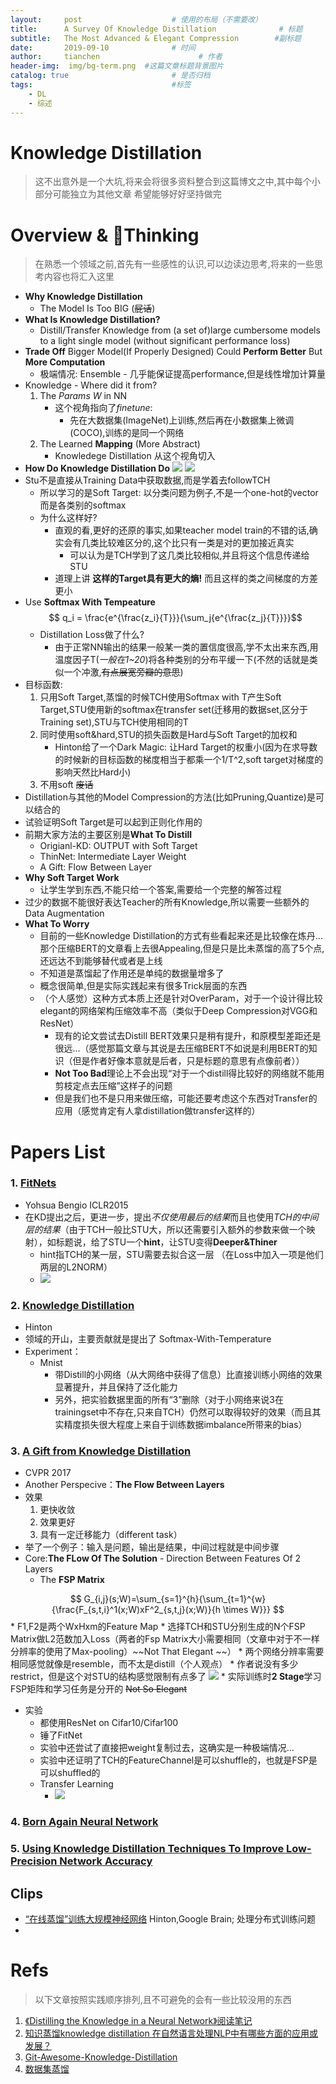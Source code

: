 ```yaml
---
layout:     post                    # 使用的布局（不需要改）
title:      A Survey Of Knowledge Distillation              # 标题 
subtitle:   The Most Advanced & Elegant Compression        #副标题
date:       2019-09-10              # 时间
author:     tianchen                      # 作者
header-img:  img/bg-term.png  #这篇文章标题背景图片
catalog: true                       # 是否归档
tags:                               #标签
    - DL
    - 综述
---
```


# Knowledge Distillation
> 这不出意外是一个大坑,将来会将很多资料整合到这篇博文之中,其中每个小部分可能独立为其他文章
> 希望能够好好坚持做完

# Overview & 🤔Thinking
> 在熟悉一个领域之前,首先有一些感性的认识,可以边读边思考,将来的一些思考内容也将汇入这里
* **Why Knowledge Distillation**
  * The Model Is Too BIG (~~屁话~~)
* **What Is Knowledge Distillation?**
  * Distill/Transfer Knowledge from (a set of)large cumbersome models to a light single model (without significant performance loss)
* **Trade Off** Bigger Model(If Properly Designed) Could **Perform Better** But **More Computation**
  * 极端情况: Ensemble - 几乎能保证提高performance,但是线性增加计算量
* Knowledge - Where did it from?
    1. The *Params W* in NN
        * 这个视角指向了*finetune*:
          * 先在大数据集(ImageNet)上训练,然后再在小数据集上微调(COCO),训练的是同一个网络 
    2. The Learned **Mapping** (More Abstract)
        * Knowledege Distillation 从这个视角切入
* **How Do Knowledge Distillation Do**
![](https://github.com/A-suozhang/MyPicBed/raw/master/img/20190910165840.png)
![](https://github.com/A-suozhang/MyPicBed/raw/master/img/20190910171736.png)
* Stu不是直接从Training Data中获取数据,而是学着去followTCH
  * 所以学习的是Soft Target: 以分类问题为例子,不是一个one-hot的vector而是各类别的softmax
  * 为什么这样好?
    * 直观的看,更好的还原的事实,如果teacher model train的不错的话,确实会有几类比较难区分的,这个比只有一类是对的更加接近真实
      * 可以认为是TCH学到了这几类比较相似,并且将这个信息传递给STU
    * 道理上讲 **这样的Target具有更大的熵!** 而且这样的类之间梯度的方差更小
* Use **Softmax With Tempeature**
$$ q_i = \frac{e^{\frac{z_i}{T}}}{\sum_j{e^{\frac{z_j}{T}}}}$$
  * Distillation Loss做了什么?
    * 由于正常NN输出的结果一般某一类的置信度很高,学不太出来东西,用温度因子T(*一般在1~20*)将各种类别的分布平缓一下(不然的话就是类似一个冲激,~~有点展宽旁瓣的意思~~)
* 目标函数:
  1. 只用Soft Target,蒸馏的时候TCH使用Softmax with T产生Soft Target,STU使用新的softmax在transfer set(迁移用的数据set,区分于Training set),STU与TCH使用相同的T
  2. 同时使用soft&hard,STU的损失函数是Hard与Soft Target的加权和
     * Hinton给了一个Dark Magic: 让Hard Target的权重小(因为在求导数的时候新的目标函数的梯度相当于都乘一个1/T^2,soft target对梯度的影响天然比Hard小) 
  3. 不用soft ~~废话~~ 
* Distillation与其他的Model Compression的方法(比如Pruning,Quantize)是可以结合的
* 试验证明Soft Target是可以起到正则化作用的
* 前期大家方法的主要区别是**What To Distill**
  * Origianl-KD: OUTPUT with Soft Target
  * ThinNet:     Intermediate Layer Weight
  * A Gift:      Flow Between Layer
* **Why Soft Target Work**
  * 让学生学到东西,不能只给一个答案,需要给一个完整的解答过程
* 过少的数据不能很好表达Teacher的所有Knowledge,所以需要一些额外的Data Augmentation
* **What To Worry**
  * 目前的一些Knowledge Distillation的方式有些看起来还是比较像在炼丹...那个压缩BERT的文章看上去很Appealing,但是只是比未蒸馏的高了5个点,还远达不到能够替代或者是上线
  * 不知道是蒸馏起了作用还是单纯的数据量增多了
  * 概念很简单,但是实际实践起来有很多Trick层面的东西
  * （个人感觉）这种方式本质上还是针对OverParam，对于一个设计得比较elegant的网络架构压缩效率不高（类似于Deep Compression对VGG和ResNet）
    * 现有的论文尝试去Distill BERT效果只是稍有提升，和原模型差距还是很远...（感觉那篇文章与其说是去压缩BERT不如说是利用BERT的知识（但是作者好像本意就是后者，只是标题的意思有点像前者））
    * **Not Too Bad**理论上不会出现“对于一个distill得比较好的网络就不能用剪枝定点去压缩”这样子的问题
    * 但是我们也不是只用来做压缩，可能还要考虑这个东西对Transfer的应用（感觉肯定有人拿distillation做transfer这样的）

# Papers List
### 1. [FitNets](https://arxiv.org/abs/1412.6550.pdf)
  * Yohsua Bengio ICLR2015
  * 在KD提出之后，更进一步，提出*不仅使用最后的结果*而且也使用*TCH的中间层的结果*（由于TCH一般比STU大，所以还需要引入额外的参数来做一个映射），如标题说，给了STU一个**hint**，让STU变得**Deeper&Thiner**
    * hint指TCH的某一层，STU需要去拟合这一层 （在Loss中加入一项是他们两层的L2NORM）
    * ![](https://github.com/A-suozhang/MyPicBed/raw/master/img/20190910211632.png)

### 2. [Knowledge Distillation](https://arxiv.org/abs/1503.02531)
  * Hinton 
  * 领域的开山，主要贡献就是提出了 Softmax-With-Temperature
  * Experiment：
    * Mnist
      * 带Distill的小网络（从大网络中获得了信息）比直接训练小网络的效果显著提升，并且保持了泛化能力
      * 另外，把实验数据里面的所有“3”删除（对于小网络来说3在trainingset中不存在,只来自TCH）仍然可以取得较好的效果（而且其实精度损失很大程度上来自于训练数据imbalance所带来的bias）

### 3. [A Gift from Knowledge Distillation](http://openaccess.thecvf.com/content_cvpr_2017/papers/Yim_A_Gift_From_CVPR_2017_paper.pdf)
  * CVPR 2017
  * Another Perspecive：**The Flow Between Layers**
  * 效果
    1. 更快收敛
    2. 效果更好
    3. 具有一定迁移能力（different task）
  * 举了一个例子：输入是问题，输出是结果，中间过程就是中间步骤
  * Core:**The FLow Of The Solution** - Direction Between Features Of 2 Layers  
    * The **FSP Matrix**

$$ G_{i,j}(s;W)=\sum_{s=1}^{h}{\sum_{t=1}^{w}{\frac{F_{s,t,i}^1(x;W)xF^2_{s,t,j}(x;W)}{h \times W}}}  $$
    * F1,F2是两个WxHxm的Feature Map
    * 选择TCH和STU分别生成的N个FSP Matrix做L2范数加入Loss（两者的Fsp Matrix大小需要相同（文章中对于不一样分辨率的使用了Max-pooling）~~Not That Elegant  ~~）
      * 两个网络分辨率需要相同感觉就像是resemble，而不太是distill（个人观点）
        * 作者说没有多少restrict，但是这个对STU的结构感觉限制有点多了
  ![](https://github.com/A-suozhang/MyPicBed/raw/master/img/20190910220809.png)
    * 实际训练时**2 Stage**学习FSP矩阵和学习任务是分开的 ~~Not So Elegant~~
  * 实验
    * 都使用ResNet on Cifar10/Cifar100
    * 锤了FitNet
    * 实验中还尝试了直接把weight复制过去，这确实是一种极端情况...
    * 实验中还证明了TCH的FeatureChannel是可以shuffle的，也就是FSP是可以shuffled的
    * Transfer Learning
      * ![](https://github.com/A-suozhang/MyPicBed/raw/master/img/20190910223127.png)


### 4. [Born Again Neural Network](https://arxiv.org/abs/1805.04770)
### 5. [Using Knowledge Distillation Techniques To Improve Low-Precision Network Accuracy](https://arxiv.org/abs/1711.05852)


## Clips
* [“在线蒸馏”训练大规模神经网络](https://zhuanlan.zhihu.com/p/35698635) Hinton,Google Brain; 处理分布式训练问题 
* 

# Refs
> 以下文章按照实践顺序排列,且不可避免的会有一些比较没用的东西
1. [《Distilling the Knowledge in a Neural Network》阅读笔记](https://zhuanlan.zhihu.com/p/51550142)
2. [知识蒸馏knowledge distillation 在自然语言处理NLP中有哪些方面的应用或发展？](https://www.zhihu.com/question/333196499)
3. [Git-Awesome-Knowledge-Distillation](https://github.com/dkozlov/awesome-knowledge-distillation)
4. [数据集蒸馏](https://zhuanlan.zhihu.com/p/56328042)
